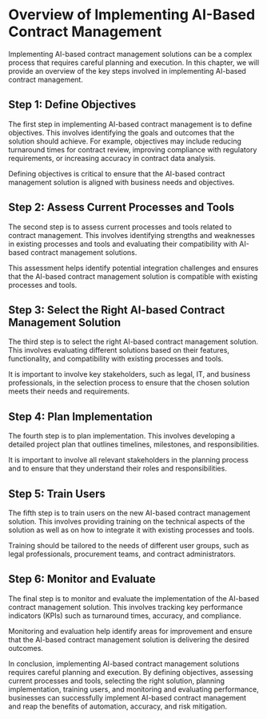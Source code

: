 Overview of Implementing AI-Based Contract Management
==============================================================================================================

Implementing AI-based contract management solutions can be a complex process that requires careful planning and execution. In this chapter, we will provide an overview of the key steps involved in implementing AI-based contract management.

Step 1: Define Objectives
-------------------------

The first step in implementing AI-based contract management is to define objectives. This involves identifying the goals and outcomes that the solution should achieve. For example, objectives may include reducing turnaround times for contract review, improving compliance with regulatory requirements, or increasing accuracy in contract data analysis.

Defining objectives is critical to ensure that the AI-based contract management solution is aligned with business needs and objectives.

Step 2: Assess Current Processes and Tools
------------------------------------------

The second step is to assess current processes and tools related to contract management. This involves identifying strengths and weaknesses in existing processes and tools and evaluating their compatibility with AI-based contract management solutions.

This assessment helps identify potential integration challenges and ensures that the AI-based contract management solution is compatible with existing processes and tools.

Step 3: Select the Right AI-based Contract Management Solution
--------------------------------------------------------------

The third step is to select the right AI-based contract management solution. This involves evaluating different solutions based on their features, functionality, and compatibility with existing processes and tools.

It is important to involve key stakeholders, such as legal, IT, and business professionals, in the selection process to ensure that the chosen solution meets their needs and requirements.

Step 4: Plan Implementation
---------------------------

The fourth step is to plan implementation. This involves developing a detailed project plan that outlines timelines, milestones, and responsibilities.

It is important to involve all relevant stakeholders in the planning process and to ensure that they understand their roles and responsibilities.

Step 5: Train Users
-------------------

The fifth step is to train users on the new AI-based contract management solution. This involves providing training on the technical aspects of the solution as well as on how to integrate it with existing processes and tools.

Training should be tailored to the needs of different user groups, such as legal professionals, procurement teams, and contract administrators.

Step 6: Monitor and Evaluate
----------------------------

The final step is to monitor and evaluate the implementation of the AI-based contract management solution. This involves tracking key performance indicators (KPIs) such as turnaround times, accuracy, and compliance.

Monitoring and evaluation help identify areas for improvement and ensure that the AI-based contract management solution is delivering the desired outcomes.

In conclusion, implementing AI-based contract management solutions requires careful planning and execution. By defining objectives, assessing current processes and tools, selecting the right solution, planning implementation, training users, and monitoring and evaluating performance, businesses can successfully implement AI-based contract management and reap the benefits of automation, accuracy, and risk mitigation.
